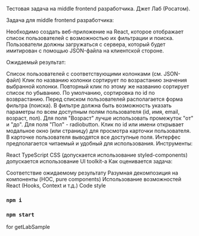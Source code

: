 Тестовая задача на middle frontend разработчика. Джет Лаб (Росатом).

Задача для middle frontend разработчика:

Необходимо создать веб-приложение на React, которое отображает список пользователей с возможностью их фильтрации и поиска. Пользователи должны загружаться с сервера, который будет имитирован с помощью JSON-файла на клиентской стороне.

Ожидаемый результат:

Список пользователей с соответствующими колонками (см. JSON-файл)
Клик по названию колонки сортирует по возрастанию значения выбранной колонки. Повторный клик по этому же названию сортирует список по убыванию. По умолчанию, сортировка по id по возврастанию.
Перед списком пользователей располагается форма фильтра (поиска). В фильтре должна быть возможность указать параметры по всем доступным полям пользователя (id, имя, email, возраст, пол). Для поля "Возраст" лучше использовать промежуток "от" и "до". Для поля "Пол" - radiobutton.
Клик по id или имени открывает модальное окно (или страницу) для просмотра карточки пользователя. В карточке пользователя выводятся все доступные поля.
Интерфес предполагается читаемый и удобный для использования.
Инструменты:

React
TypeScript
CSS (допускается использование styled-components)
допускается использование UI toolkit-а
Как оценивается задача:

Соответствие ожидаемому результату
Разумная декомпозиция на компоненты (HOC, pure components)
Использование возможностей React (Hooks, Context и т.д.)
Code style

### `npm i`
### `npm start`

for getLabSample

